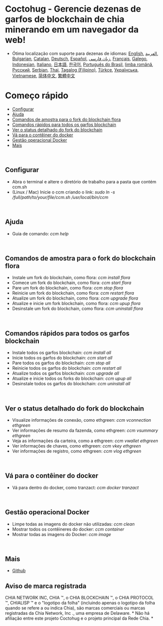 # Coctohug - Gerencie dezenas de garfos de blockchain de chia minerando em um navegador da web!
- Ótima localização com suporte para dezenas de idiomas: [English](./ccm_en.md), [العربية](./ccm_ar.md), [Bulgarian](./ccm_bg.md), [Catalan](./ccm_ca.md), [Deutsch](./ccm_de.md), [Español](./ccm_es.md), [زبان فارسی](./ccm_fa.md), [Français](./ccm_fr.md), [Galego](./ccm_gl.md), [Indonesian](./ccm_id.md), [Italiano](./ccm_it.md), [日本語](./ccm_ja.md), [한국어](./ccm_ko.md), [Português do Brasil](./ccm_pt.md), [limba română](./ccm_ro.md), [Русский](./ccm_ru.md), [Serbian](./ccm_sr.md), [Thai](./ccm_th.md), [Tagalog (Filipino)](./ccm_tl.md), [Türkçe](./ccm_tr.md), [Українська](./ccm_uk.md), [Vietnamese](./ccm_vi.md), [简体中文](./ccm_zh-CN.md), [繁體中文](./ccm_zh-TW.md)


# Começo rápido
  - [Configurar](#ccm-setup)
  - [Ajuda](#ccm-help)
  - [Comandos de amostra para o fork do blockchain flora](#ccm-sample)
  - [Comandos rápidos para todos os garfos blockchain](#ccm-all)
  - [Ver o status detalhado do fork do blockchain](#ccm-view)
  - [Vá para o contêiner do docker](#ccm-docker)
  - [Gestão operacional Docker](#ccm-docker-manage)
  - [Mais](#ccm-more)
  

<p id="ccm-setup">&nbsp;</p>

## Configurar
- Abra o terminal e altere o diretório de trabalho para a pasta que contém ccm.sh
- (Linux / Mac) Inicie o ccm criando o link: <i>sudo ln -s /full/path/to/your/file/ccm.sh /usr/local/bin/ccm</i>


<p id="ccm-help">&nbsp;</p>

## Ajuda
- Guia de comando: <i>ccm help</i>


<p id="ccm-sample">&nbsp;</p>

## Comandos de amostra para o fork do blockchain flora
- Instale um fork do blockchain, como flora: <i>ccm install flora</i>
- Comece um fork do blockchain, como flora: <i>ccm start flora</i>
- Pare um fork do blockchain, como flora: <i>ccm stop flora</i>
- Reinicie um fork do blockchain, como flora: <i>ccm restart flora</i>
- Atualize um fork do blockchain, como flora: <i>ccm upgrade flora</i>
- Atualize e inicie um fork blockchain, como flora: <i>ccm upup flora</i>
- Desinstale um fork do blockchain, como flora: <i>ccm uninstall flora</i>


<p id="ccm-all">&nbsp;</p>

## Comandos rápidos para todos os garfos blockchain
- Instale todos os garfos blockchain: <i>ccm install all</i>
- Inicie todos os garfos do blockchain: <i>ccm start all</i>
- Pare todos os garfos do blockchain: <i>ccm stop all</i>
- Reinicie todos os garfos do blockchain: <i>ccm restart all</i>
- Atualize todos os garfos blockchain: <i>ccm upgrade all</i>
- Atualize e inicie todos os forks do blockchain: <i>ccm upup all</i>
- Desinstale todos os garfos do blockchain: <i>ccm uninstall all</i>


<p id="ccm-view">&nbsp;</p>

## Ver o status detalhado do fork do blockchain
- Visualize informações de conexão, como ethgreen: <i>ccm vconnection ethgreen</i>
- Ver informações de resumo da fazenda, como ethgreen: <i>ccm vsummary ethgreen</i>
- Veja as informações da carteira, como a ethgreen: <i>ccm vwallet ethgreen</i>
- Ver informações de chaves, como ethgreen: <i>ccm vkey ethgreen</i>
- Ver informações de registro, como ethgreen: <i>ccm vlog ethgreen</i>


<p id="ccm-docker">&nbsp;</p>

## Vá para o contêiner do docker
- Vá para dentro do docker, como tranzact: <i>ccm docker tranzact</i>


<p id="ccm-docker-manage">&nbsp;</p>

## Gestão operacional Docker
- Limpe todas as imagens do docker não utilizadas: <i>ccm clean</i>
- Mostrar todos os contêineres do docker: <i>ccm container</i>
- Mostrar todas as imagens do Docker: <i>ccm image</i>


<p id="ccm-more">&nbsp;</p>

## Mais
- [Github](https://github.com/raingggg/coctohug-manager)

## Aviso de marca registrada
CHIA NETWORK INC, CHIA ™, o CHIA BLOCKCHAIN ​​™, o CHIA PROTOCOL ™, CHIALISP ™ e o &#34;logotipo da folha&#34; (incluindo apenas o logotipo da folha quando se refere a ou indica Chia), são marcas comerciais ou marcas registradas da Chia Network, Inc ., uma empresa de Delaware. * Não há afiliação entre este projeto Coctohug e o projeto principal da Rede Chia. *
 
 
 
 
